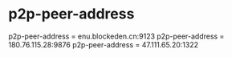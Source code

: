 # p2p-peer-address

p2p-peer-address = enu.blockeden.cn:9123
p2p-peer-address = 180.76.115.28:9876
p2p-peer-address = 47.111.65.20:1322
